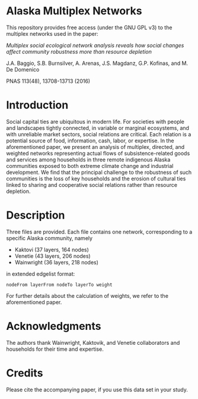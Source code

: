 # Alaska Multiplex Networks

This repository provides free access (under the GNU GPL v3) to the multiplex networks used in the paper:

*Multiplex social ecological network analysis reveals how social changes affect community robustness more than resource depletion*

J.A. Baggio, S.B. Burnsilver, A. Arenas, J.S. Magdanz, G.P. Kofinas, and M. De Domenico

PNAS 113(48), 13708-13713 (2016)

# Introduction

Social capital ties are ubiquitous in modern life. For societies with people and landscapes tightly connected, in variable or marginal ecosystems, and with unreliable market sectors, social relations are critical. Each relation is a potential source of food, information, cash, labor, or expertise. 
In the aforementioned paper, we present an analysis of multiplex, directed, and weighted networks representing actual flows of subsistence-related goods and services among households in three remote indigenous Alaska communities exposed to both extreme climate change and industrial development. We find that the principal challenge to the robustness of such communities is the loss of key households and the erosion of cultural ties linked to sharing and cooperative social relations rather than resource depletion.

# Description

Three files are provided. Each file contains one network, corresponding to a specific Alaska community, namely

* Kaktovi (37 layers, 164 nodes)
* Venetie (43 layers, 206 nodes)
* Wainwright (36 layers, 218 nodes)

in extended edgelist format:

    nodeFrom layerFrom nodeTo layerTo weight

For further details about the calculation of weights, we refer to the aforementioned paper.

# Acknowledgments

The authors thank Wainwright, Kaktovik, and Venetie collaborators and households for their time and expertise.

# Credits

Please cite the accompanying paper, if you use this data set in your study.
